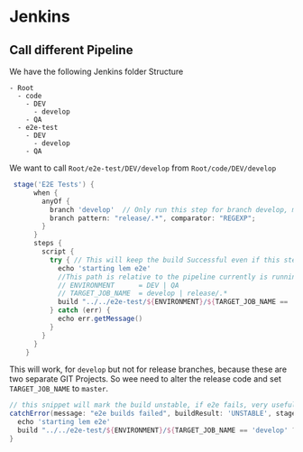 # Jenkins
## Call different Pipeline
We have the following Jenkins folder Structure
```text
- Root
  - code  
    - DEV
      - develop
    - QA
  - e2e-test
    - DEV
      - develop
    - QA  
```
We want to call `Root/e2e-test/DEV/develop` from `Root/code/DEV/develop`
```groovy
 stage('E2E Tests') {
      when {
        anyOf {
          branch 'develop'  // Only run this step for branch develop, multiple branch pattern can be used
          branch pattern: "release/.*", comparator: "REGEXP";
        }
      }
      steps {
        script {
          try { // This will keep the build Successful even if this step has failed
            echo 'starting lem e2e'
            //This path is relative to the pipeline currently is running, make sure to use the real name of the folder, not the display name
            // ENVIRONMENT      = DEV | QA 
            // TARGET_JOB_NAME  = develop | release/.* 
            build "../../e2e-test/${ENVIRONMENT}/${TARGET_JOB_NAME == 'develop'?'develop':'master'}"  
          } catch (err) {
            echo err.getMessage()
          }
        }
      }
    }
```
This will work, for `develop` but not for release branches, because these are two separate GIT Projects.
So wee need to alter the release code and set `TARGET_JOB_NAME` to `master`.  

```groovy
// this snippet will mark the build unstable, if e2e fails, very useful if your test are still young and may fail often
catchError(message: "e2e builds failed", buildResult: 'UNSTABLE', stageResult: 'FAILURE') {
  echo 'starting lem e2e'
  build "../../e2e-test/${ENVIRONMENT}/${TARGET_JOB_NAME == 'develop' ? 'develop' : 'master'}"
}
```
